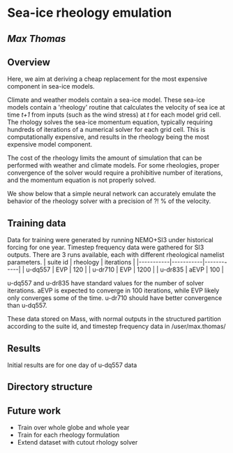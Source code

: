# Sea-ice rheology emulation
## *Max Thomas*

## Overview
Here, we aim at deriving a cheap replacement for the most expensive component in sea-ice models.

Climate and weather models contain a sea-ice model. These sea-ice models contain a 'rheology' routine that calculates the velocity of sea ice at time *t+1* from inputs (such as the wind stress) at *t* for each model grid cell. The rhology solves the sea-ice momentum equation, typically requiring hundreds of iterations of a numerical solver for each grid cell. This is computationally expensive, and results in the rheology being the most expensive model component.

The cost of the rheology limits the amount of simulation that can be performed with weather and climate models. For some rheologies, proper convergence of the solver would require a prohibitive number of iterations, and the momentum equation is not properly solved.

We show below that a simple neural network can accurately emulate the behavior of the rheology solver with a precision of ?! % of the velocity.

## Training data
Data for training were generated by running NEMO+SI3 under historical forcing for one year. Timestep frequency data were gathered for SI3 outputs. There are 3 runs available, each with different rheological namelist parameters.
| suite id  | rheology  | iterations |
|-----------|-----------|------------|
| u-dq557   | EVP       | 120        |
| u-dr710   | EVP       | 1200       |
| u-dr835   | aEVP      | 100        |

u-dq557 and u-dr835 have standard values for the number of solver iterations. aEVP is expected to converge in 100 iterations, while EVP likely only converges some of the time. u-dr710 should have better convergence than u-dq557. 

These data stored on Mass, with normal outputs in the structured partition according to the suite id, and timestep frequency data in /user/max.thomas/

## Results
Initial results are for one day of u-dq557 data

## Directory structure


## Future work
- Train over whole globe and whole year
- Train for each rheology formulation
- Extend dataset with cutout rhology solver